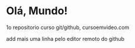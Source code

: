 # Olá, Mundo!
 1o repositorio curso git/github, cursoemvideo.com

add mais uma linha pelo editor remoto do github
